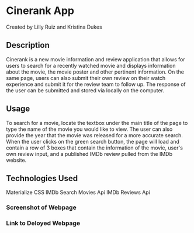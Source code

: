 # Cinerank App
Created by Lilly Ruiz and Kristina Dukes

## Description
Cinerank is a new movie information and review application that allows for users to search for a recently watched movie and displays information about the movie, the movie poster and other pertinent information. On the same page, users can also submit their own review on their watch experience and submit it for the review team to follow up. The response of the user can be submitted and stored via locally on the computer.  

## Usage
To search for a movie, locate the textbox under the main title of the page to type the name of the movie you would like to view. The user can also provide the year that the movie was released for a more accurate search. When the user clicks on the green search button, the page will load and contain a row of 3 boxes that contain the information of the movie, user's own review input, and a published IMDb review pulled from the IMDb website.

## Technologies Used 
Materialize CSS 
IMDb Search Movies Api
IMDb Reviews Api

### Screenshot of Webpage 

### Link to Deloyed Webpage